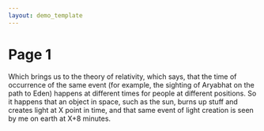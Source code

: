 ```yaml
---
layout: demo_template
---
```



# Page 1

Which brings us to the theory of relativity, which says, that the time of occurrence of the same event (for example, the sighting of Aryabhat on the path to Eden) happens at different times for people at different positions. So it happens that an object in space, such as the sun, burns up stuff and creates light at X point in time, and that same event of light creation is seen by me on earth at X+8 minutes.

